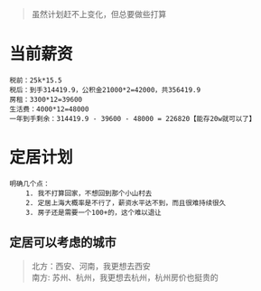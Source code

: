 > 虽然计划赶不上变化，但总要做些打算
# 当前薪资
    税前：25k*15.5
    税后：到手314419.9，公积金21000*2=42000，共356419.9
    房租：3300*12=39600
    生活费：4000*12=48000
    一年到手剩余：314419.9 - 39600 - 48000 = 226820【能存20w就可以了】


# 定居计划
    明确几个点：
        1. 我不打算回家，不想回到那个小山村去
        2. 定居上海大概率是不行了，薪资水平达不到，而且很难持续很久
        3. 房子还是需要一个100+的，这个难以退让

## 定居可以考虑的城市
> 北方：西安、河南，我更想去西安<br>
> 南方: 苏州、杭州，我更想去杭州，杭州房价也挺贵的<br>

